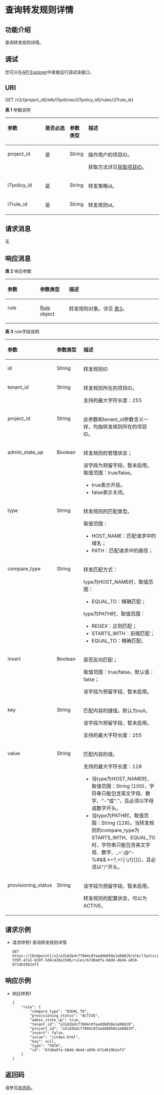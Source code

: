 # 查询转发规则详情<a name="elb_qy_zg_0003"></a>

## 功能介绍<a name="elb_zq_zg_0003_zh-cn_topic_0082661926_section3977498515419"></a>

查询转发规则详情。

## 调试<a name="section3683205810399"></a>

您可以在[API Explorer](https://apiexplorer.developer.huaweicloud.com/apiexplorer/doc?product=ELB&api=ShowL7rule&version=v2)中直接运行调试该接口。

## URI<a name="elb_zq_zg_0003_zh-cn_topic_0082661926_section493496615419"></a>

GET /v2/\{project\_id\}/elb/l7policies/\{l7policy\_id\}/rules/\{l7rule\_id\}

**表 1**  参数说明

<a name="elb_zq_zg_0003_table1344812955613"></a>
<table><thead align="left"><tr id="elb_zq_zg_0003_row12492129155610"><th class="cellrowborder" valign="top" width="24.717528247175284%" id="mcps1.2.5.1.1"><p id="elb_zq_zg_0003_p549215914564"><a name="elb_zq_zg_0003_p549215914564"></a><a name="elb_zq_zg_0003_p549215914564"></a>参数</p>
</th>
<th class="cellrowborder" valign="top" width="16.478352164783523%" id="mcps1.2.5.1.2"><p id="elb_zq_zg_0003_p1949259185618"><a name="elb_zq_zg_0003_p1949259185618"></a><a name="elb_zq_zg_0003_p1949259185618"></a>是否必选</p>
</th>
<th class="cellrowborder" valign="top" width="9.37906209379062%" id="mcps1.2.5.1.3"><p id="elb_zq_zg_0003_p15492198567"><a name="elb_zq_zg_0003_p15492198567"></a><a name="elb_zq_zg_0003_p15492198567"></a>参数类型</p>
</th>
<th class="cellrowborder" valign="top" width="49.42505749425058%" id="mcps1.2.5.1.4"><p id="elb_zq_zg_0003_p14492129165617"><a name="elb_zq_zg_0003_p14492129165617"></a><a name="elb_zq_zg_0003_p14492129165617"></a>描述</p>
</th>
</tr>
</thead>
<tbody><tr id="row118824765311"><td class="cellrowborder" valign="top" width="24.717528247175284%" headers="mcps1.2.5.1.1 "><p id="p1399071505415"><a name="p1399071505415"></a><a name="p1399071505415"></a>project_id</p>
</td>
<td class="cellrowborder" valign="top" width="16.478352164783523%" headers="mcps1.2.5.1.2 "><p id="zh-cn_topic_0020100158_p557643211309"><a name="zh-cn_topic_0020100158_p557643211309"></a><a name="zh-cn_topic_0020100158_p557643211309"></a>是</p>
</td>
<td class="cellrowborder" valign="top" width="9.37906209379062%" headers="mcps1.2.5.1.3 "><p id="zh-cn_topic_0020100158_p6162677511304"><a name="zh-cn_topic_0020100158_p6162677511304"></a><a name="zh-cn_topic_0020100158_p6162677511304"></a>String</p>
</td>
<td class="cellrowborder" valign="top" width="49.42505749425058%" headers="mcps1.2.5.1.4 "><p id="zh-cn_topic_0020100158_p35845144113012"><a name="zh-cn_topic_0020100158_p35845144113012"></a><a name="zh-cn_topic_0020100158_p35845144113012"></a>操作用户的项目ID。</p>
<p id="p8222164914610"><a name="p8222164914610"></a><a name="p8222164914610"></a>获取方法详见<a href="获取项目ID.md">获取项目ID</a>。</p>
</td>
</tr>
<tr id="elb_zq_zg_0003_row249219195618"><td class="cellrowborder" valign="top" width="24.717528247175284%" headers="mcps1.2.5.1.1 "><p id="elb_zq_zg_0003_p14929911564"><a name="elb_zq_zg_0003_p14929911564"></a><a name="elb_zq_zg_0003_p14929911564"></a>l7policy_id</p>
</td>
<td class="cellrowborder" valign="top" width="16.478352164783523%" headers="mcps1.2.5.1.2 "><p id="elb_zq_zg_0003_p14921914569"><a name="elb_zq_zg_0003_p14921914569"></a><a name="elb_zq_zg_0003_p14921914569"></a>是</p>
</td>
<td class="cellrowborder" valign="top" width="9.37906209379062%" headers="mcps1.2.5.1.3 "><p id="p16838449141217"><a name="p16838449141217"></a><a name="p16838449141217"></a>String</p>
</td>
<td class="cellrowborder" valign="top" width="49.42505749425058%" headers="mcps1.2.5.1.4 "><p id="elb_zq_zg_0003_p10492179145620"><a name="elb_zq_zg_0003_p10492179145620"></a><a name="elb_zq_zg_0003_p10492179145620"></a>转发策略id。</p>
</td>
</tr>
<tr id="elb_zq_zg_0003_row15492199125618"><td class="cellrowborder" valign="top" width="24.717528247175284%" headers="mcps1.2.5.1.1 "><p id="elb_zq_zg_0003_p1449212915560"><a name="elb_zq_zg_0003_p1449212915560"></a><a name="elb_zq_zg_0003_p1449212915560"></a>l7rule_id</p>
</td>
<td class="cellrowborder" valign="top" width="16.478352164783523%" headers="mcps1.2.5.1.2 "><p id="elb_zq_zg_0003_p134928925620"><a name="elb_zq_zg_0003_p134928925620"></a><a name="elb_zq_zg_0003_p134928925620"></a>是</p>
</td>
<td class="cellrowborder" valign="top" width="9.37906209379062%" headers="mcps1.2.5.1.3 "><p id="elb_zq_zg_0003_p1492095562"><a name="elb_zq_zg_0003_p1492095562"></a><a name="elb_zq_zg_0003_p1492095562"></a>String</p>
</td>
<td class="cellrowborder" valign="top" width="49.42505749425058%" headers="mcps1.2.5.1.4 "><p id="elb_zq_zg_0003_p144922913566"><a name="elb_zq_zg_0003_p144922913566"></a><a name="elb_zq_zg_0003_p144922913566"></a>转发规则id。</p>
</td>
</tr>
</tbody>
</table>

## 请求消息<a name="elb_zq_zg_0003_zh-cn_topic_0082661926_section999145115419"></a>

无

## 响应消息<a name="elb_zq_zg_0003_section134822533120"></a>

**表 2**  响应参数

<a name="elb_zq_zg_0001_table14507554326"></a>
<table><thead align="left"><tr id="elb_zq_zg_0001_row1250714553214"><th class="cellrowborder" valign="top" width="21.11%" id="mcps1.2.4.1.1"><p id="elb_zq_zg_0001_p125078553211"><a name="elb_zq_zg_0001_p125078553211"></a><a name="elb_zq_zg_0001_p125078553211"></a>参数</p>
</th>
<th class="cellrowborder" valign="top" width="18.89%" id="mcps1.2.4.1.2"><p id="elb_zq_zg_0001_p1350718563211"><a name="elb_zq_zg_0001_p1350718563211"></a><a name="elb_zq_zg_0001_p1350718563211"></a>参数类型</p>
</th>
<th class="cellrowborder" valign="top" width="60%" id="mcps1.2.4.1.3"><p id="elb_zq_zg_0001_p81525464202"><a name="elb_zq_zg_0001_p81525464202"></a><a name="elb_zq_zg_0001_p81525464202"></a>描述</p>
</th>
</tr>
</thead>
<tbody><tr id="elb_zq_zg_0001_row1150716512324"><td class="cellrowborder" valign="top" width="21.11%" headers="mcps1.2.4.1.1 "><p id="elb_zq_zg_0001_p350711512323"><a name="elb_zq_zg_0001_p350711512323"></a><a name="elb_zq_zg_0001_p350711512323"></a>rule</p>
</td>
<td class="cellrowborder" valign="top" width="18.89%" headers="mcps1.2.4.1.2 "><p id="elb_zq_zg_0001_p1150725193215"><a name="elb_zq_zg_0001_p1150725193215"></a><a name="elb_zq_zg_0001_p1150725193215"></a><a href="#elb_zq_zg_0001_table1212118142596">Rule</a> object</p>
</td>
<td class="cellrowborder" valign="top" width="60%" headers="mcps1.2.4.1.3 "><p id="elb_zq_zg_0001_p650713517328"><a name="elb_zq_zg_0001_p650713517328"></a><a name="elb_zq_zg_0001_p650713517328"></a>转发规则对象。详见 <a href="#elb_zq_zg_0001_table1212118142596">表3</a>。</p>
</td>
</tr>
</tbody>
</table>

**表 3**  rule字段说明

<a name="elb_zq_zg_0001_table1212118142596"></a>
<table><thead align="left"><tr id="elb_qy_zg_0001_elb_zq_zg_0001_row18222814135918"><th class="cellrowborder" valign="top" width="23.23%" id="mcps1.2.4.1.1"><p id="elb_qy_zg_0001_elb_zq_zg_0001_p102227144592"><a name="elb_qy_zg_0001_elb_zq_zg_0001_p102227144592"></a><a name="elb_qy_zg_0001_elb_zq_zg_0001_p102227144592"></a>参数</p>
</th>
<th class="cellrowborder" valign="top" width="18.22%" id="mcps1.2.4.1.2"><p id="elb_qy_zg_0001_elb_zq_zg_0001_p922291411591"><a name="elb_qy_zg_0001_elb_zq_zg_0001_p922291411591"></a><a name="elb_qy_zg_0001_elb_zq_zg_0001_p922291411591"></a>参数类型</p>
</th>
<th class="cellrowborder" valign="top" width="58.550000000000004%" id="mcps1.2.4.1.3"><p id="elb_qy_zg_0001_elb_zq_zg_0001_p98675571208"><a name="elb_qy_zg_0001_elb_zq_zg_0001_p98675571208"></a><a name="elb_qy_zg_0001_elb_zq_zg_0001_p98675571208"></a>描述</p>
</th>
</tr>
</thead>
<tbody><tr id="elb_qy_zg_0001_elb_zq_zg_0001_row102221114205912"><td class="cellrowborder" valign="top" width="23.23%" headers="mcps1.2.4.1.1 "><p id="elb_qy_zg_0001_elb_zq_zg_0001_p122261415596"><a name="elb_qy_zg_0001_elb_zq_zg_0001_p122261415596"></a><a name="elb_qy_zg_0001_elb_zq_zg_0001_p122261415596"></a>id</p>
</td>
<td class="cellrowborder" valign="top" width="18.22%" headers="mcps1.2.4.1.2 "><p id="elb_qy_zg_0001_elb_zq_zg_0001_p923119572119"><a name="elb_qy_zg_0001_elb_zq_zg_0001_p923119572119"></a><a name="elb_qy_zg_0001_elb_zq_zg_0001_p923119572119"></a>String</p>
</td>
<td class="cellrowborder" valign="top" width="58.550000000000004%" headers="mcps1.2.4.1.3 "><p id="elb_qy_zg_0001_elb_zq_zg_0001_p52228141594"><a name="elb_qy_zg_0001_elb_zq_zg_0001_p52228141594"></a><a name="elb_qy_zg_0001_elb_zq_zg_0001_p52228141594"></a>转发规则ID</p>
</td>
</tr>
<tr id="elb_qy_zg_0001_elb_zq_zg_0001_row202222146591"><td class="cellrowborder" valign="top" width="23.23%" headers="mcps1.2.4.1.1 "><p id="elb_qy_zg_0001_elb_zq_zg_0001_p11222111412593"><a name="elb_qy_zg_0001_elb_zq_zg_0001_p11222111412593"></a><a name="elb_qy_zg_0001_elb_zq_zg_0001_p11222111412593"></a>tenant_id</p>
</td>
<td class="cellrowborder" valign="top" width="18.22%" headers="mcps1.2.4.1.2 "><p id="elb_qy_zg_0001_elb_zq_zg_0001_p4222914145911"><a name="elb_qy_zg_0001_elb_zq_zg_0001_p4222914145911"></a><a name="elb_qy_zg_0001_elb_zq_zg_0001_p4222914145911"></a>String</p>
</td>
<td class="cellrowborder" valign="top" width="58.550000000000004%" headers="mcps1.2.4.1.3 "><p id="elb_qy_zg_0001_elb_zq_zg_0001_p1266711718204"><a name="elb_qy_zg_0001_elb_zq_zg_0001_p1266711718204"></a><a name="elb_qy_zg_0001_elb_zq_zg_0001_p1266711718204"></a>转发规则所在的项目ID。</p>
<p id="elb_qy_zg_0001_elb_zq_zg_0001_p54077531303"><a name="elb_qy_zg_0001_elb_zq_zg_0001_p54077531303"></a><a name="elb_qy_zg_0001_elb_zq_zg_0001_p54077531303"></a>支持的最大字符长度：255</p>
</td>
</tr>
<tr id="elb_qy_zg_0001_elb_zq_zg_0001_row83812512017"><td class="cellrowborder" valign="top" width="23.23%" headers="mcps1.2.4.1.1 "><p id="elb_qy_zg_0001_elb_zq_zg_0001_p195019133205"><a name="elb_qy_zg_0001_elb_zq_zg_0001_p195019133205"></a><a name="elb_qy_zg_0001_elb_zq_zg_0001_p195019133205"></a>project_id</p>
</td>
<td class="cellrowborder" valign="top" width="18.22%" headers="mcps1.2.4.1.2 "><p id="elb_qy_zg_0001_elb_zq_zg_0001_p266612227206"><a name="elb_qy_zg_0001_elb_zq_zg_0001_p266612227206"></a><a name="elb_qy_zg_0001_elb_zq_zg_0001_p266612227206"></a>String</p>
</td>
<td class="cellrowborder" valign="top" width="58.550000000000004%" headers="mcps1.2.4.1.3 "><p id="elb_qy_zg_0001_elb_zq_zg_0001_p76729712019"><a name="elb_qy_zg_0001_elb_zq_zg_0001_p76729712019"></a><a name="elb_qy_zg_0001_elb_zq_zg_0001_p76729712019"></a>此参数和tenant_id参数含义一样，均指转发规则所在的项目ID。</p>
</td>
</tr>
<tr id="elb_qy_zg_0001_elb_zq_zg_0001_row722213149597"><td class="cellrowborder" valign="top" width="23.23%" headers="mcps1.2.4.1.1 "><p id="elb_qy_zg_0001_elb_zq_zg_0001_p1622251465915"><a name="elb_qy_zg_0001_elb_zq_zg_0001_p1622251465915"></a><a name="elb_qy_zg_0001_elb_zq_zg_0001_p1622251465915"></a>admin_state_up</p>
</td>
<td class="cellrowborder" valign="top" width="18.22%" headers="mcps1.2.4.1.2 "><p id="elb_qy_zg_0001_elb_zq_zg_0001_p19222111414597"><a name="elb_qy_zg_0001_elb_zq_zg_0001_p19222111414597"></a><a name="elb_qy_zg_0001_elb_zq_zg_0001_p19222111414597"></a>Boolean</p>
</td>
<td class="cellrowborder" valign="top" width="58.550000000000004%" headers="mcps1.2.4.1.3 "><p id="elb_qy_zg_0001_elb_zq_zg_0001_p1979757131619"><a name="elb_qy_zg_0001_elb_zq_zg_0001_p1979757131619"></a><a name="elb_qy_zg_0001_elb_zq_zg_0001_p1979757131619"></a>转发规则的管理状态；</p>
<p id="elb_qy_zg_0001_p12306112214274"><a name="elb_qy_zg_0001_p12306112214274"></a><a name="elb_qy_zg_0001_p12306112214274"></a>该字段为预留字段，暂未启用。取值范围：true/false。</p>
<a name="elb_qy_zg_0001_ul17306222182715"></a><a name="elb_qy_zg_0001_ul17306222182715"></a><ul id="elb_qy_zg_0001_ul17306222182715"><li>true表示开启。</li><li>false表示关闭。</li></ul>
</td>
</tr>
<tr id="elb_qy_zg_0001_elb_zq_zg_0001_row4224114155917"><td class="cellrowborder" valign="top" width="23.23%" headers="mcps1.2.4.1.1 "><p id="elb_qy_zg_0001_elb_zq_zg_0001_p92241147592"><a name="elb_qy_zg_0001_elb_zq_zg_0001_p92241147592"></a><a name="elb_qy_zg_0001_elb_zq_zg_0001_p92241147592"></a>type</p>
</td>
<td class="cellrowborder" valign="top" width="18.22%" headers="mcps1.2.4.1.2 "><p id="elb_qy_zg_0001_elb_zq_zg_0001_p222481475913"><a name="elb_qy_zg_0001_elb_zq_zg_0001_p222481475913"></a><a name="elb_qy_zg_0001_elb_zq_zg_0001_p222481475913"></a>String</p>
</td>
<td class="cellrowborder" valign="top" width="58.550000000000004%" headers="mcps1.2.4.1.3 "><p id="elb_qy_zg_0001_elb_zq_zg_0001_p199311319151611"><a name="elb_qy_zg_0001_elb_zq_zg_0001_p199311319151611"></a><a name="elb_qy_zg_0001_elb_zq_zg_0001_p199311319151611"></a>转发规则的匹配类型。</p>
<p id="elb_qy_zg_0001_elb_zq_zg_0001_p293131991615"><a name="elb_qy_zg_0001_elb_zq_zg_0001_p293131991615"></a><a name="elb_qy_zg_0001_elb_zq_zg_0001_p293131991615"></a>取值范围：</p>
<a name="elb_qy_zg_0001_elb_zq_zg_0001_ul13931161917169"></a><a name="elb_qy_zg_0001_elb_zq_zg_0001_ul13931161917169"></a><ul id="elb_qy_zg_0001_elb_zq_zg_0001_ul13931161917169"><li>HOST_NAME：匹配请求中的域名；</li><li>PATH：匹配请求中的路径；</li></ul>
</td>
</tr>
<tr id="elb_qy_zg_0001_elb_zq_zg_0001_row622461465910"><td class="cellrowborder" valign="top" width="23.23%" headers="mcps1.2.4.1.1 "><p id="elb_qy_zg_0001_elb_zq_zg_0001_p162241814165916"><a name="elb_qy_zg_0001_elb_zq_zg_0001_p162241814165916"></a><a name="elb_qy_zg_0001_elb_zq_zg_0001_p162241814165916"></a>compare_type</p>
</td>
<td class="cellrowborder" valign="top" width="18.22%" headers="mcps1.2.4.1.2 "><p id="elb_qy_zg_0001_elb_zq_zg_0001_p12241214105911"><a name="elb_qy_zg_0001_elb_zq_zg_0001_p12241214105911"></a><a name="elb_qy_zg_0001_elb_zq_zg_0001_p12241214105911"></a>String</p>
</td>
<td class="cellrowborder" valign="top" width="58.550000000000004%" headers="mcps1.2.4.1.3 "><p id="elb_qy_zg_0001_elb_zq_zg_0001_p928234417166"><a name="elb_qy_zg_0001_elb_zq_zg_0001_p928234417166"></a><a name="elb_qy_zg_0001_elb_zq_zg_0001_p928234417166"></a>转发匹配方式：</p>
<p id="elb_qy_zg_0001_elb_zq_zg_0001_p112828447167"><a name="elb_qy_zg_0001_elb_zq_zg_0001_p112828447167"></a><a name="elb_qy_zg_0001_elb_zq_zg_0001_p112828447167"></a>type为HOST_NAME时，取值范围：</p>
<a name="elb_qy_zg_0001_elb_zq_zg_0001_ul128264412167"></a><a name="elb_qy_zg_0001_elb_zq_zg_0001_ul128264412167"></a><ul id="elb_qy_zg_0001_elb_zq_zg_0001_ul128264412167"><li>EQUAL_TO：精确匹配；</li></ul>
<p id="elb_qy_zg_0001_elb_zq_zg_0001_p2028224451611"><a name="elb_qy_zg_0001_elb_zq_zg_0001_p2028224451611"></a><a name="elb_qy_zg_0001_elb_zq_zg_0001_p2028224451611"></a>type为PATH时，取值范围：</p>
<a name="elb_qy_zg_0001_elb_zq_zg_0001_ul162821144131610"></a><a name="elb_qy_zg_0001_elb_zq_zg_0001_ul162821144131610"></a><ul id="elb_qy_zg_0001_elb_zq_zg_0001_ul162821144131610"><li>REGEX：正则匹配；</li><li>STARTS_WITH：前缀匹配；</li><li>EQUAL_TO：精确匹配。</li></ul>
</td>
</tr>
<tr id="elb_qy_zg_0001_elb_zq_zg_0001_row322461410591"><td class="cellrowborder" valign="top" width="23.23%" headers="mcps1.2.4.1.1 "><p id="elb_qy_zg_0001_elb_zq_zg_0001_p622481485911"><a name="elb_qy_zg_0001_elb_zq_zg_0001_p622481485911"></a><a name="elb_qy_zg_0001_elb_zq_zg_0001_p622481485911"></a>invert</p>
</td>
<td class="cellrowborder" valign="top" width="18.22%" headers="mcps1.2.4.1.2 "><p id="elb_qy_zg_0001_elb_zq_zg_0001_p1622411412594"><a name="elb_qy_zg_0001_elb_zq_zg_0001_p1622411412594"></a><a name="elb_qy_zg_0001_elb_zq_zg_0001_p1622411412594"></a>Boolean</p>
</td>
<td class="cellrowborder" valign="top" width="58.550000000000004%" headers="mcps1.2.4.1.3 "><p id="elb_qy_zg_0001_elb_zq_zg_0001_p1837110431511"><a name="elb_qy_zg_0001_elb_zq_zg_0001_p1837110431511"></a><a name="elb_qy_zg_0001_elb_zq_zg_0001_p1837110431511"></a>是否反向匹配；</p>
<p id="elb_qy_zg_0001_elb_zq_zg_0001_p1497849152414"><a name="elb_qy_zg_0001_elb_zq_zg_0001_p1497849152414"></a><a name="elb_qy_zg_0001_elb_zq_zg_0001_p1497849152414"></a>取值范围：true/false。默认值：false；</p>
<p id="elb_qy_zg_0001_elb_zq_zg_0001_p1828957181510"><a name="elb_qy_zg_0001_elb_zq_zg_0001_p1828957181510"></a><a name="elb_qy_zg_0001_elb_zq_zg_0001_p1828957181510"></a>该字段为预留字段，暂未启用。</p>
</td>
</tr>
<tr id="elb_qy_zg_0001_elb_zq_zg_0001_row19224714125916"><td class="cellrowborder" valign="top" width="23.23%" headers="mcps1.2.4.1.1 "><p id="elb_qy_zg_0001_elb_zq_zg_0001_p172241014165910"><a name="elb_qy_zg_0001_elb_zq_zg_0001_p172241014165910"></a><a name="elb_qy_zg_0001_elb_zq_zg_0001_p172241014165910"></a>key</p>
</td>
<td class="cellrowborder" valign="top" width="18.22%" headers="mcps1.2.4.1.2 "><p id="elb_qy_zg_0001_elb_zq_zg_0001_p922415146591"><a name="elb_qy_zg_0001_elb_zq_zg_0001_p922415146591"></a><a name="elb_qy_zg_0001_elb_zq_zg_0001_p922415146591"></a>String</p>
</td>
<td class="cellrowborder" valign="top" width="58.550000000000004%" headers="mcps1.2.4.1.3 "><p id="elb_qy_zg_0001_elb_zq_zg_0001_p781771561717"><a name="elb_qy_zg_0001_elb_zq_zg_0001_p781771561717"></a><a name="elb_qy_zg_0001_elb_zq_zg_0001_p781771561717"></a>匹配内容的键值。默认为null。</p>
<p id="elb_qy_zg_0001_elb_zq_zg_0001_p198171615161716"><a name="elb_qy_zg_0001_elb_zq_zg_0001_p198171615161716"></a><a name="elb_qy_zg_0001_elb_zq_zg_0001_p198171615161716"></a>该字段为预留字段，暂未启用。</p>
<p id="elb_qy_zg_0001_elb_zq_zg_0001_p463514574308"><a name="elb_qy_zg_0001_elb_zq_zg_0001_p463514574308"></a><a name="elb_qy_zg_0001_elb_zq_zg_0001_p463514574308"></a>支持的最大字符长度：255</p>
</td>
</tr>
<tr id="elb_qy_zg_0001_elb_zq_zg_0001_row622481417593"><td class="cellrowborder" valign="top" width="23.23%" headers="mcps1.2.4.1.1 "><p id="elb_qy_zg_0001_elb_zq_zg_0001_p15224151413595"><a name="elb_qy_zg_0001_elb_zq_zg_0001_p15224151413595"></a><a name="elb_qy_zg_0001_elb_zq_zg_0001_p15224151413595"></a>value</p>
</td>
<td class="cellrowborder" valign="top" width="18.22%" headers="mcps1.2.4.1.2 "><p id="elb_qy_zg_0001_elb_zq_zg_0001_p622413146591"><a name="elb_qy_zg_0001_elb_zq_zg_0001_p622413146591"></a><a name="elb_qy_zg_0001_elb_zq_zg_0001_p622413146591"></a>String</p>
</td>
<td class="cellrowborder" valign="top" width="58.550000000000004%" headers="mcps1.2.4.1.3 "><p id="elb_qy_zg_0001_elb_zq_zg_0001_p19314172610176"><a name="elb_qy_zg_0001_elb_zq_zg_0001_p19314172610176"></a><a name="elb_qy_zg_0001_elb_zq_zg_0001_p19314172610176"></a>匹配内容的值。</p>
<p id="elb_qy_zg_0001_elb_zq_zg_0001_p162351209317"><a name="elb_qy_zg_0001_elb_zq_zg_0001_p162351209317"></a><a name="elb_qy_zg_0001_elb_zq_zg_0001_p162351209317"></a>支持的最大字符长度：128</p>
<a name="elb_qy_zg_0001_elb_zq_zg_0001_ul731432621713"></a><a name="elb_qy_zg_0001_elb_zq_zg_0001_ul731432621713"></a><ul id="elb_qy_zg_0001_elb_zq_zg_0001_ul731432621713"><li>当type为HOST_NAME时，取值范围：String (100)，字符串只能包含英文字母、数字、“-”或“.”，且必须以字母或数字开头。</li><li>当type为PATH时，取值范围：String (128)。当转发规则的compare_type为STARTS_WITH、EQUAL_TO时，字符串只能包含英文字母、数字、_~';@^-%#&amp;$.*+?,=!:| \/()[]{}，且必须以"/"开头。</li></ul>
</td>
</tr>
<tr id="elb_qy_zg_0001_elb_zq_zg_0001_row2224191419593"><td class="cellrowborder" valign="top" width="23.23%" headers="mcps1.2.4.1.1 "><p id="elb_qy_zg_0001_elb_zq_zg_0001_p2022412148597"><a name="elb_qy_zg_0001_elb_zq_zg_0001_p2022412148597"></a><a name="elb_qy_zg_0001_elb_zq_zg_0001_p2022412148597"></a>provisioning_status</p>
</td>
<td class="cellrowborder" valign="top" width="18.22%" headers="mcps1.2.4.1.2 "><p id="elb_qy_zg_0001_elb_zq_zg_0001_p622431415599"><a name="elb_qy_zg_0001_elb_zq_zg_0001_p622431415599"></a><a name="elb_qy_zg_0001_elb_zq_zg_0001_p622431415599"></a>String</p>
</td>
<td class="cellrowborder" valign="top" width="58.550000000000004%" headers="mcps1.2.4.1.3 "><p id="elb_qy_zg_0001_p2463122635610"><a name="elb_qy_zg_0001_p2463122635610"></a><a name="elb_qy_zg_0001_p2463122635610"></a>该字段为预留字段，暂未启用。</p>
<p id="elb_qy_zg_0001_elb_zq_zg_0001_p14704205693714"><a name="elb_qy_zg_0001_elb_zq_zg_0001_p14704205693714"></a><a name="elb_qy_zg_0001_elb_zq_zg_0001_p14704205693714"></a>转发规则的配置状态，可以为ACTIVE。</p>
</td>
</tr>
</tbody>
</table>

## 请求示例<a name="section216112034018"></a>

-   请求样例1 查询转发规则详情

    ```
    GET https://{Endpoint}/v2/a31d2bdcf7604c0faaddb058e1e08819/elb/l7policies/5ae0e1e7-5f0f-47a1-b39f-5d4c428a1586/rules/67d8a8fa-b0dd-4bd4-a85b-671db19b2ef3
    ```


## 响应示例<a name="section11516131822416"></a>

-   响应样例1

    ```
    {
        "rule": {
            "compare_type": "EQUAL_TO",
            "provisioning_status": "ACTIVE", 
            "admin_state_up": true, 
            "tenant_id": "a31d2bdcf7604c0faaddb058e1e08819", 
            "project_id": "a31d2bdcf7604c0faaddb058e1e08819", 
            "invert": false, 
            "value": "/index.html", 
            "key": null, 
            "type": "PATH", 
            "id": "67d8a8fa-b0dd-4bd4-a85b-671db19b2ef3"
        }
    }
    ```


## 返回码<a name="elb_zq_zg_0003_section9234125402119"></a>

请参见[状态码](状态码.md)。

